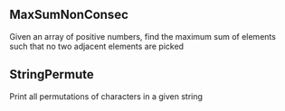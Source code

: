 MaxSumNonConsec
---------------
Given an array of positive numbers, find the maximum sum of elements such that no two adjacent elements are picked

StringPermute
-------------
Print all permutations of characters in a given string